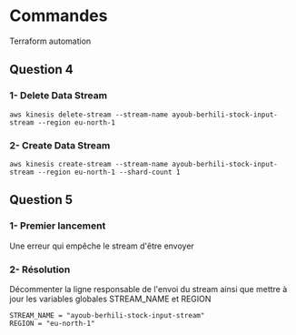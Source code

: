 # Commandes
Terraform automation

## Question 4

### 1- Delete Data Stream
```aws kinesis delete-stream --stream-name ayoub-berhili-stock-input-stream --region eu-north-1```

### 2- Create Data Stream
```aws kinesis create-stream --stream-name ayoub-berhili-stock-input-stream --region eu-north-1 --shard-count 1```


## Question 5

### 1- Premier lancement

Une erreur qui empêche le stream d'être envoyer

### 2- Résolution

Décommenter la ligne responsable de l'envoi du stream ainsi que mettre à jour les variables globales STREAM_NAME et REGION

```
STREAM_NAME = "ayoub-berhili-stock-input-stream"
REGION = "eu-north-1"
```
